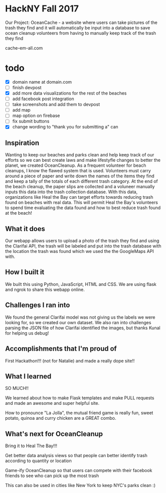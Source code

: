 # HackNY Fall 2017

Our Project: OceanCache - a website where users can take pictures of the trash they find and it will automatically be input into a database to save ocean cleanup volunteers from having to manually keep track of the trash they find

cache-em-all.com

# todo

- [x] domain name at domain.com
- [ ] finish devpost
- [x] add more data visualizations for the rest of the beaches
- [ ] add facebook post integration
- [ ] take screenshots and add them to devpost
- [ ] add map
- [ ] map option on firebase
- [ ] fix submit buttons
- [x] change wording to "thank you for submitting a" can

## Inspiration

Wanting to keep our beaches and parks clean and help keep track of our efforts so we can best create laws and make lifestyfle changes to better the planet, we created OceanCleanup. As a frequent volunteer for beach cleanups, I know the flawed system that is used. Volunteers must carry around a piece of paper and write down the names of the items they find and keep a tally of the totals of each different trash category. At the end of the beach cleanup, the paper slips are collected and a voluneer manually inputs this data into the trash collection database. With this data, organizations like Heal the Bay can target efforts towards reducing trash found on beaches with real data. This will permit Heal the Bay's volunteers to spend time evaluating the data found and how to best reduce trash found at the beach!

## What it does

Our webapp allows users to upload a photo of the trash they find and using the Clarifai API, the trash will be labeled and put into the trash database with the location the trash was found which we used the the GoogleMaps API with.

## How I built it

We built this using Python, JavaScript, HTML and CSS. We are using flask and ngrok to share this webapp online.

## Challenges I ran into

We found the general Clarifai model was not giving us the labels we were looking for, so we created our own dataset. We also ran into challenges parsing the JSON file of how Clarifai identified the images, but thanks Kunal for helping us debug!

## Accomplishments that I'm proud of

First Hackathon!!! (not for Natalie) and made a really dope site!!

## What I learned

SO MUCH!!

We learned about how to make Flask templates and make PULL requests and made an awesome and super helpful site.

How to pronounce "La Jolla", the mutual friend game is really fun, sweet potato, quinoa and curry chicken are a GREAT combo.

## What's next for OceanCleanup

Bring it to Heal The Bay!!!

Get better data analysis views so that people can better identify trash according to quantity or location

Game-ify OceanCleanup so that users can compete with their facebook friends to see who can pick up the most trash

This can also be used in cities like New York to keep NYC's parks clean :)


